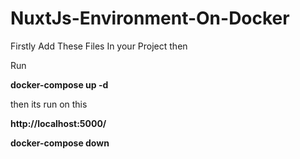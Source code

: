 # NuxtJs-Environment-On-Docker

Firstly Add These Files In your Project then

Run 

**docker-compose up -d**

then its run on this 

**http://localhost:5000/**

**docker-compose down**



